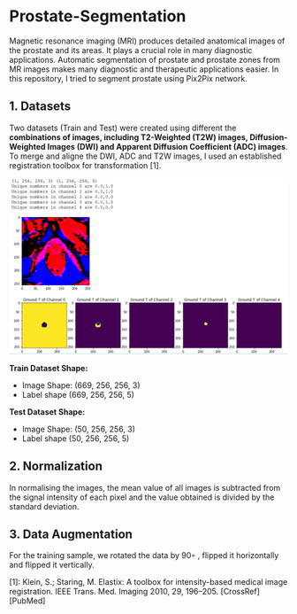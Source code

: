 # Prostate-Segmentation
Magnetic resonance imaging (MRI) produces detailed anatomical images of the prostate and its areas. It plays a crucial role in many diagnostic applications. Automatic segmentation of prostate and prostate zones from MR images makes many diagnostic and therapeutic applications easier. In this repository, I tried to segment prostate using Pix2Pix network.

## 1. Datasets 
Two datasets (Train and Test) were created using different the **combinations of images, including T2-Weighted (T2W) images, Diffusion-Weighted Images (DWI) and Apparent Diffusion Coefficient (ADC) images**. To merge and aligne the DWI, ADC and T2W images, I used an established registration toolbox for transformation [1].

![grafik](./imgs/1.PNG)


**Train Dataset Shape:**
* Image Shape: (669, 256, 256, 3)
* Label shape (669, 256, 256, 5)

**Test Dataset Shape:**
* Image Shape: (50, 256, 256, 3)
* Label shape (50, 256, 256, 5)

## 2. Normalization
In normalising the images, the mean value of all images is subtracted from the signal intensity of each pixel and the value obtained is divided by the standard deviation.

## 3. Data Augmentation
For the training sample, we rotated the data by 90◦ , flipped it horizontally and flipped it vertically. 

[1]: Klein, S.; Staring, M. Elastix: A toolbox for intensity-based medical image registration. IEEE Trans. Med. Imaging 2010, 29, 196–205.
[CrossRef] [PubMed]
